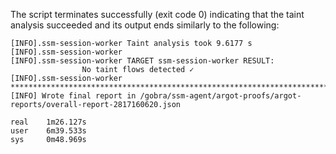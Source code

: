 The script terminates successfully (exit code 0) indicating that the taint analysis succeeded and its output ends similarly to the following:

```
[INFO].ssm-session-worker Taint analysis took 9.6177 s
[INFO].ssm-session-worker 
[INFO].ssm-session-worker TARGET ssm-session-worker RESULT:
                No taint flows detected ✓
[INFO].ssm-session-worker ********************************************************************************
[INFO] Wrote final report in /gobra/ssm-agent/argot-proofs/argot-reports/overall-report-2817160620.json

real    1m26.127s
user    6m39.533s
sys     0m48.969s
```
